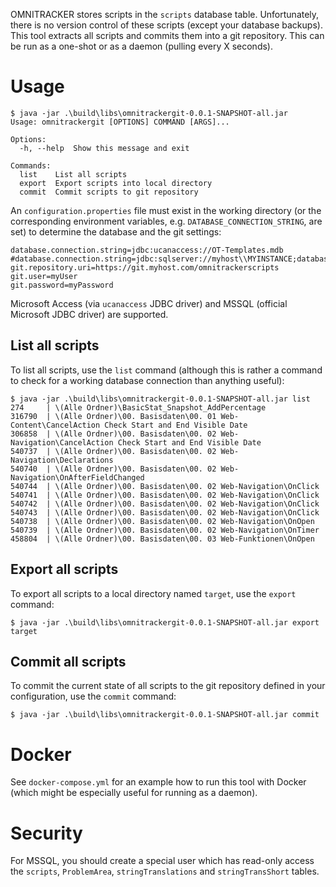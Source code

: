 OMNITRACKER stores scripts in the `scripts` database table.
Unfortunately, there is no version control of these scripts (except your
database backups). This tool extracts all scripts and commits them into a
git repository. This can be run as a one-shot or as a daemon (pulling
every X seconds).

# Usage
```
$ java -jar .\build\libs\omnitrackergit-0.0.1-SNAPSHOT-all.jar
Usage: omnitrackergit [OPTIONS] COMMAND [ARGS]...

Options:
  -h, --help  Show this message and exit

Commands:
  list    List all scripts
  export  Export scripts into local directory
  commit  Commit scripts to git repository
```

An `configuration.properties` file must exist in the working directory
(or the corresponding environment variables, e.g. `DATABASE_CONNECTION_STRING`, are set) to
determine the database and the git settings:
```
database.connection.string=jdbc:ucanaccess://OT-Templates.mdb
#database.connection.string=jdbc:sqlserver://myhost\\MYINSTANCE;databaseName=mydatabase;user=myuser;password=mypassword
git.repository.uri=https://git.myhost.com/omnitrackerscripts
git.user=myUser
git.password=myPassword
```
Microsoft Access (via `ucanaccess` JDBC driver) and MSSQL (official
Microsoft JDBC driver) are supported.

## List all scripts
To list all scripts, use the `list` command (although this is rather a command to check for a working database connection than anything useful): 
```
$ java -jar .\build\libs\omnitrackergit-0.0.1-SNAPSHOT-all.jar list
274     | \(Alle Ordner)\BasicStat_Snapshot_AddPercentage
316790  | \(Alle Ordner)\00. Basisdaten\00. 01 Web-Content\CancelAction Check Start and End Visible Date
306858  | \(Alle Ordner)\00. Basisdaten\00. 02 Web-Navigation\CancelAction Check Start and End Visible Date
540737  | \(Alle Ordner)\00. Basisdaten\00. 02 Web-Navigation\Declarations
540740  | \(Alle Ordner)\00. Basisdaten\00. 02 Web-Navigation\OnAfterFieldChanged
540744  | \(Alle Ordner)\00. Basisdaten\00. 02 Web-Navigation\OnClick
540741  | \(Alle Ordner)\00. Basisdaten\00. 02 Web-Navigation\OnClick
540742  | \(Alle Ordner)\00. Basisdaten\00. 02 Web-Navigation\OnClick
540743  | \(Alle Ordner)\00. Basisdaten\00. 02 Web-Navigation\OnClick
540738  | \(Alle Ordner)\00. Basisdaten\00. 02 Web-Navigation\OnOpen
540739  | \(Alle Ordner)\00. Basisdaten\00. 02 Web-Navigation\OnTimer
458804  | \(Alle Ordner)\00. Basisdaten\00. 03 Web-Funktionen\OnOpen
```

## Export all scripts
To export all scripts to a local directory named `target`, use the `export` command:
```
$ java -jar .\build\libs\omnitrackergit-0.0.1-SNAPSHOT-all.jar export target
```

## Commit all scripts
To commit the current state of all scripts to the git repository defined in your configuration, use the `commit` command:
```
$ java -jar .\build\libs\omnitrackergit-0.0.1-SNAPSHOT-all.jar commit
```

# Docker
See `docker-compose.yml` for an example how to run this tool with Docker (which might be especially useful for running as a daemon). 

# Security
For MSSQL, you should create a special user which has read-only access the
`scripts`, `ProblemArea`, `stringTranslations` and `stringTransShort` tables.